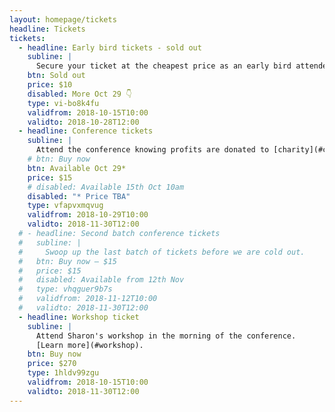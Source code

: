 ```yaml
---
layout: homepage/tickets
headline: Tickets
tickets:
  - headline: Early bird tickets - sold out
    subline: |
      Secure your ticket at the cheapest price as an early bird attendee.
    btn: Sold out
    price: $10
    disabled: More Oct 29 👇
    type: vi-bo8k4fu
    validfrom: 2018-10-15T10:00
    validto: 2018-10-28T12:00
  - headline: Conference tickets
    subline: |
      Attend the conference knowing profits are donated to [charity](#charity).
    # btn: Buy now
    btn: Available Oct 29*
    price: $15
    # disabled: Available 15th Oct 10am
    disabled: "* Price TBA"
    type: vfapvxmqvug
    validfrom: 2018-10-29T10:00
    validto: 2018-11-30T12:00
  # - headline: Second batch conference tickets
  #   subline: |
  #     Swoop up the last batch of tickets before we are cold out.
  #   btn: Buy now – $15
  #   price: $15
  #   disabled: Available from 12th Nov
  #   type: vhqguer9b7s
  #   validfrom: 2018-11-12T10:00
  #   validto: 2018-11-30T12:00
  - headline: Workshop ticket
    subline: |
      Attend Sharon's workshop in the morning of the conference.
      [Learn more](#workshop).
    btn: Buy now
    price: $270
    type: 1hldv99zgu
    validfrom: 2018-10-15T10:00
    validto: 2018-11-30T12:00
---
```

